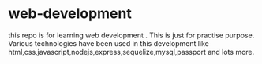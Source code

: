 # web-development 
this repo is for learning web development . This is just for practise purpose. Various technologies have been used in this development like 
html,css,javascript,nodejs,express,sequelize,mysql,passport and lots more.

